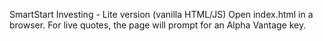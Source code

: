 SmartStart Investing - Lite version (vanilla HTML/JS)
Open index.html in a browser. For live quotes, the page will prompt for an Alpha Vantage key.